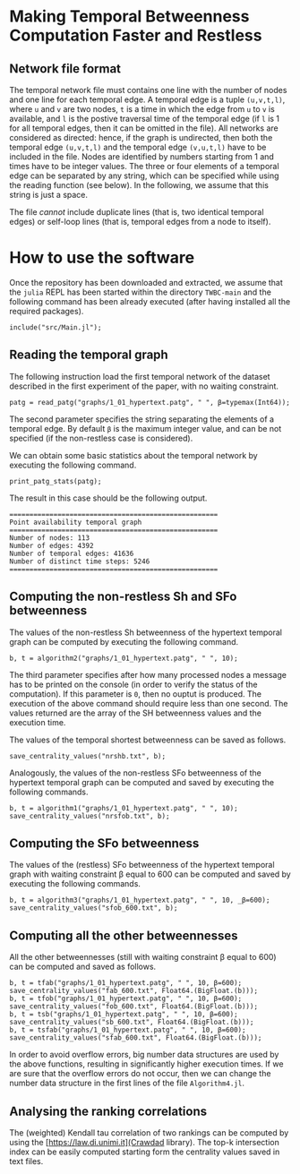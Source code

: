 # Making Temporal Betweenness Computation Faster and Restless

## Network file format

The temporal network file must contains one line with the number of nodes and one line for each temporal edge. A temporal edge is a tuple `(u,v,t,l)`, where `u` and `v` are two nodes, `t` is a time in which the edge from `u` to `v` is available, and `l` is the postive traversal time of the temporal edge (if `l` is 1 for all temporal edges, then it can be omitted in the file). All networks are considered as directed: hence, if the graph is undirected, then both the temporal edge `(u,v,t,l)` and the temporal edge `(v,u,t,l)` have to be included in the file. Nodes are identified by numbers starting from 1 and times have to be integer values. The three or four elements of a temporal edge can be separated by any string, which can be specified while using the reading function (see below). In the following, we assume that this string is just a space.

The file *cannot* include duplicate lines (that is, two identical temporal edges) or self-loop lines (that is, temporal edges from a node to itself).

# How to use the software

Once the repository has been downloaded and extracted, we assume that the `julia` REPL has been started within the directory `TWBC-main` and the following command has been already executed (after having installed all the required packages).

```
include("src/Main.jl");
```

## Reading the temporal graph

The following instruction load the first temporal network of the dataset described in the first experiment of the paper, with no waiting constraint.

```
patg = read_patg("graphs/1_01_hypertext.patg", " ", β=typemax(Int64));
```

The second parameter specifies the string separating the elements of a temporal edge. By default `β` is the maximum integer value, and can be not specified (if the non-restless case is considered).

We can obtain some basic statistics about the temporal network by executing the following command.

```
print_patg_stats(patg);
```

The result in this case should be the following output.

```
====================================================
Point availability temporal graph
====================================================
Number of nodes: 113
Number of edges: 4392
Number of temporal edges: 41636
Number of distinct time steps: 5246
====================================================
```

## Computing the non-restless Sh and SFo betweenness

The values of the non-restless Sh betweenness of the hypertext temporal graph can be computed by executing the following command.

```
b, t = algorithm2("graphs/1_01_hypertext.patg", " ", 10);
```

The third parameter specifies after how many processed nodes a message has to be printed on the console (in order to verify the status of the computation). If this parameter is `0`, then no ouptut is produced. The execution of the above command should require less than one second. The values returned are the array of the SH betweenness values and the execution time.

The values of the temporal shortest betweenness can be saved as follows.

```
save_centrality_values("nrshb.txt", b);
```

Analogously, the values of the non-restless SFo betweenness of the hypertext temporal graph can be computed and saved by executing the following commands.

```
b, t = algorithm1("graphs/1_01_hypertext.patg", " ", 10);
save_centrality_values("nrsfob.txt", b);
```

## Computing the SFo betweenness 

The values of the (restless) SFo betweenness of the hypertext temporal graph with waiting constraint β equal to 600 can be computed and saved by executing the following commands.

```
b, t = algorithm3("graphs/1_01_hypertext.patg", " ", 10, _β=600);
save_centrality_values("sfob_600.txt", b);
```

## Computing all the other betweennesses

All the other betweennesses (still with waiting constraint β equal to 600) can be computed and saved as follows.

```
b, t = tfab("graphs/1_01_hypertext.patg", " ", 10, β=600);
save_centrality_values("fab_600.txt", Float64.(BigFloat.(b)));
b, t = tfob("graphs/1_01_hypertext.patg", " ", 10, β=600);
save_centrality_values("fob_600.txt", Float64.(BigFloat.(b)));
b, t = tsb("graphs/1_01_hypertext.patg", " ", 10, β=600);
save_centrality_values("sb_600.txt", Float64.(BigFloat.(b)));
b, t = tsfab("graphs/1_01_hypertext.patg", " ", 10, β=600);
save_centrality_values("sfab_600.txt", Float64.(BigFloat.(b)));
```

In order to avoid overflow errors, big number data structures are used by the above functions, resulting in significantly higher execution times. If we are sure that the overflow errors do not occur, then we can change the number data structure in the first lines of the file `Algorithm4.jl`.


## Analysing the ranking correlations

The (weighted) Kendall tau correlation of two rankings can be computed by using the [https://law.di.unimi.it](Crawdad library). The top-k intersection index can be easily computed starting form the centrality values saved in text files. 
